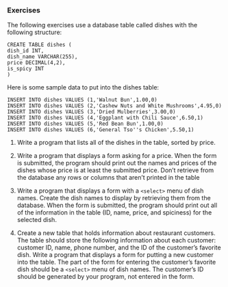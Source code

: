 ### Exercises
The following exercises use a database table called dishes with the following structure:

```
CREATE TABLE dishes (
dish_id INT,
dish_name VARCHAR(255),
price DECIMAL(4,2),
is_spicy INT
)
```

Here is some sample data to put into the dishes table:

```
INSERT INTO dishes VALUES (1,'Walnut Bun',1.00,0)
INSERT INTO dishes VALUES (2,'Cashew Nuts and White Mushrooms',4.95,0)
INSERT INTO dishes VALUES (3,'Dried Mulberries',3.00,0)
INSERT INTO dishes VALUES (4,'Eggplant with Chili Sauce',6.50,1)
INSERT INTO dishes VALUES (5,'Red Bean Bun',1.00,0)
INSERT INTO dishes VALUES (6,'General Tso''s Chicken',5.50,1)
```

1. Write a program that lists all of the dishes in the table, sorted by price.

2. Write a program that displays a form asking for a price. When the form is submitted, the program should print out the names and prices of the dishes whose price is at least the submitted price. Don’t retrieve from the database any rows or columns that aren’t printed in the table

3. Write a program that displays a form with a ```<select>``` menu of dish names. Create the dish names to display by retrieving them from the database. When the form is submitted, the program should print out all of the information in the table (ID, name, price, and spiciness) for the selected dish.

4. Create a new table that holds information about restaurant customers. The table should store the following information about each customer: customer ID, name,
phone number, and the ID of the customer’s favorite dish. Write a program that displays a form for putting a new customer into the table. The part of the form for entering the customer’s favorite dish should be a ```<select>``` menu of dish names. The customer’s ID should be generated by your program, not entered in the form.